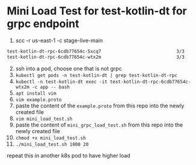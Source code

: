 # Mini Load Test for test-kotlin-dt for grpc endpoint


1. scc -r us-east-1 -c stage-live-main
```bash
test-kotlin-dt-rpc-6cdb77654c-5xcq7                            3/3     Running            0              2d22h
test-kotlin-dt-rpc-6cdb77654c-wtx2m                            3/3     Running            0              4d11h
```
2. ssh into a pod, choose one that is not grpc
3. `kubectl get pods -n test-kotlin-dt | grep test-kotlin-dt-rpc`
4. `kubectl -n test-kotlin-dt exec -it test-kotlin-dt-rpc-6cdb77654c-wtx2m -c app -- bash`
5. `apt install vim`
6. `vim example.proto`
7. paste the content of the `example.proto` from this repo into the newly created file
8. `vim mini_load_test.sh`
9. paste the content of `mini_grpc_load_test.sh` from this repo into the newly created file
10. `chmod +x mini_load_test.sh`
11. `./mini_load_test.sh 1000 20`

repeat this in another k8s pod to have higher load